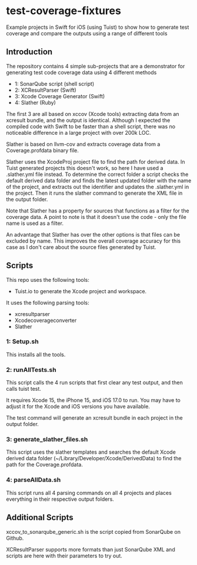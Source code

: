 # test-coverage-fixtures
Example projects in Swift for iOS (using Tuist) to show how to generate test coverage and compare the outputs using a range of different tools

## Introduction
The repository contains 4 simple sub-projects that are a demonstrator for generating test code coverage data using 4 different methods 

- 1: SonarQube script (shell script)
- 2: XCResultParser (Swift)
- 3: Xcode Coverage Generator (Swift)
- 4: Slather (Ruby)

The first 3 are all based on xccov (Xcode tools) extracting data from an xcresult bundle, and the output is identical. Although I expected the compiled code with Swift to be faster than a shell script, there was no noticeable difference in a large project with over 200k LOC. 

Slather is based on llvm-cov and extracts coverage data from a Coverage.profdata binary file. 

Slather uses the XcodeProj project file to find the path for derived data. In Tuist generated projects this doesn't work, so here I have used a .slather.yml file instead. To determine the correct folder a script checks the default derived data folder and finds the latest updated folder with the name of the project, and extracts out the identifier and updates the .slather.yml in the project. Then it runs the slather command to generate the XML file in the output folder. 

Note that Slather has a property for sources that functions as a filter for the coverage data. A point to note is that it doesn't use the code - only the file name is used as a filter. 

An advantage that Slather has over the other options is that files can be excluded by name. This improves the overall coverage accuracy for this case as I don't care about the source files generated by Tuist. 


## Scripts
This repo uses the following tools: 
- Tuist.io to generate the Xcode project and workspace. 

It uses the following parsing tools: 
- xcresultparser
- Xcodecoverageconverter
- Slather

### 1: Setup.sh 
This installs all the tools. 

### 2: runAllTests.sh
This script calls the 4 run scripts that first clear any test output, and then calls tuist test. 

It requires Xcode 15, the iPhone 15, and iOS 17.0 to run. You may have to adjust it for the Xcode and iOS versions you have available. 

The test command will generate an xcresult bundle in each project in the output folder. 

### 3: generate_slather_files.sh
This script uses the slather templates and searches the default Xcode derived data folder (~/Library/Developer/Xcode/DerivedData) to find the path for the Coverage.profdata. 

### 4: parseAllData.sh
This script runs all 4 parsing commands on all 4 projects and places everything in their respective output folders. 

## Additional Scripts
xccov_to_sonarqube_generic.sh is the script copied from SonarQube on Github. 

XCResultParser supports more formats than just SonarQube XML and scripts are here with their parameters to try out. 

 


